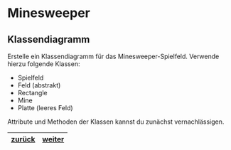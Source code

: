   <meta charset="utf-8" />
  <title>Informatik</title>
  <link rel="stylesheet" href="https://Hi2272.github.io/StyleMD.css">
 
 # Minesweeper
## Klassendiagramm

Erstelle ein Klassendiagramm für das Minesweeper-Spielfeld. Verwende hierzu folgende Klassen:
- Spielfeld
- Feld (abstrakt)
- Rectangle
- Mine
- Platte (leeres Feld)

Attribute und Methoden der Klassen kannst du zunächst vernachlässigen.

| [zurück](../index.html) | [weiter](02KlassendiagrammLoesung.html) | 
| --- | ---- |
